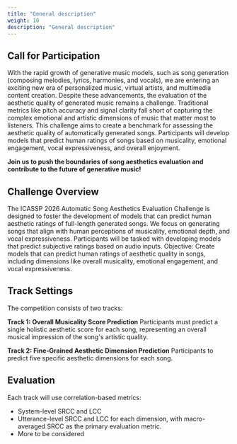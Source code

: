 ```yaml
---
title: "General description"
weight: 10
description: "General description"
---
```





## Call for Participation

With the rapid growth of generative music models, such as song generation (composing melodies, lyrics, harmonies, and vocals), we are entering an exciting new era of personalized music, virtual artists, and multimedia content creation. Despite these advancements, the evaluation of the aesthetic quality of generated music remains a challenge. Traditional metrics like pitch accuracy and signal clarity fall short of capturing the complex emotional and artistic dimensions of music that matter most to listeners.
This challenge aims to create a benchmark for assessing the aesthetic quality of automatically generated songs. Participants will develop models that predict human ratings of songs based on musicality, emotional engagement, vocal expressiveness, and overall enjoyment.

**Join us to push the boundaries of song aesthetics evaluation and contribute to the future of generative music!**



## Challenge Overview

The ICASSP 2026 Automatic Song Aesthetics Evaluation Challenge is designed to foster the development of models that can predict human aesthetic ratings of full-length generated songs. We focus on generating songs that align with human perceptions of musicality, emotional depth, and vocal expressiveness. Participants will be tasked with developing models that predict subjective ratings based on audio inputs.
Objective: Create models that can predict human ratings of aesthetic quality in songs, including dimensions like overall musicality, emotional engagement, and vocal expressiveness.


## Track Settings
The competition consists of two tracks:

**Track 1: Overall Musicality Score Prediction** Participants must predict a single holistic aesthetic score for each song, representing an overall musical impression of the song's artistic quality.

**Track 2: Fine-Grained Aesthetic Dimension Prediction** Participants to predict five specific aesthetic dimensions for each song.

## Evaluation
Each track will use correlation-based metrics:
- System-level SRCC and LCC
-  Utterance-level SRCC and LCC for each dimension, with macro-averaged SRCC as the primary evaluation metric.
- More to be considered